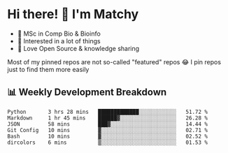 # Hi there! 👋 I'm Matchy

- 🧬 MSc in Comp Bio & Bioinfo
- 🎈 Interested in a lot of things
- 💜 Love Open Source & knowledge sharing

Most of my pinned repos are not so-called "featured" repos 😂 I pin repos just to find them more easily

## 📊 Weekly Development Breakdown

<!--START_SECTION:waka-->

```text
Python       3 hrs 28 mins   █████████████░░░░░░░░░░░░   51.72 %
Markdown     1 hr 45 mins    ██████▓░░░░░░░░░░░░░░░░░░   26.28 %
JSON         58 mins         ███▓░░░░░░░░░░░░░░░░░░░░░   14.44 %
Git Config   10 mins         ▓░░░░░░░░░░░░░░░░░░░░░░░░   02.71 %
Bash         10 mins         ▓░░░░░░░░░░░░░░░░░░░░░░░░   02.52 %
dircolors    6 mins          ▒░░░░░░░░░░░░░░░░░░░░░░░░   01.53 %
```

<!--END_SECTION:waka-->
